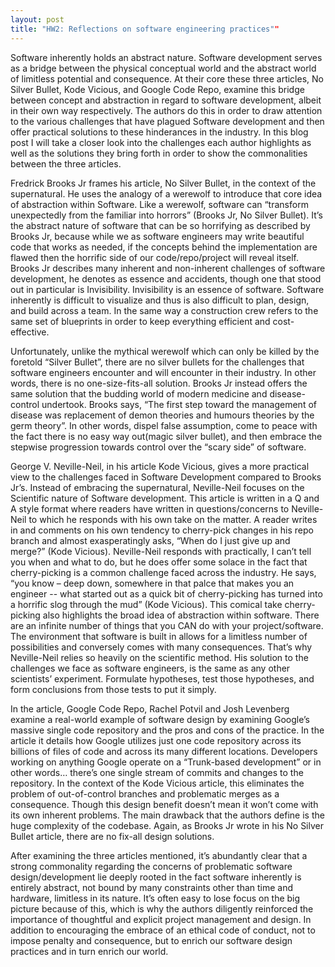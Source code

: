 ```yaml
---
layout: post
title: "HW2: Reflections on software engineering practices""
---
```


  Software inherently holds an abstract nature. Software development serves as a bridge between the physical conceptual world and the abstract world of limitless potential and consequence. At their core these three articles, No Silver Bullet, Kode Vicious, and Google Code Repo, examine this bridge between concept and abstraction in regard to software development, albeit in their own way respectively. The authors do this in order to draw attention to the various challenges that have plagued Software development and then offer practical solutions to these hinderances in the industry. In this blog post I will take a closer look into the challenges each author highlights as well as the solutions they bring forth in order to show the commonalities between the three articles.
	
  Fredrick Brooks Jr frames his article, No Silver Bullet, in the context of the supernatural. He uses the analogy of a werewolf to introduce that core idea of abstraction within Software. Like a werewolf, software can “transform unexpectedly from the familiar into horrors” (Brooks Jr, No Silver Bullet). It’s the abstract nature of software that can be so horrifying as described by Brooks Jr, because while we as software engineers may write beautiful code that works as needed, if the concepts behind the implementation are flawed then the horrific side of our code/repo/project will reveal itself. Brooks Jr describes many inherent and non-inherent challenges of software development, he denotes as essence and accidents, though one that stood out in particular is Invisibility.  Invisibility is an essence of software. Software inherently is difficult to visualize and thus is also difficult to plan, design, and build across a team. In the same way a construction crew refers to the same set of blueprints in order to keep everything efficient and cost-effective. 
  
  Unfortunately, unlike the mythical werewolf which can only be killed by the foretold “Silver Bullet”, there are no silver bullets for the challenges that software engineers encounter and will encounter in their industry. In other words, there is no one-size-fits-all solution. Brooks Jr instead offers the same solution that the budding world of modern medicine and disease-control undertook. Brooks says, “The first step toward the management of disease was replacement of demon theories and humours theories by the germ theory”. In other words, dispel false assumption, come to peace with the fact there is no easy way out(magic silver bullet), and then embrace the stepwise progression towards control over the “scary side” of software. 
  
  George V. Neville-Neil, in his article Kode Vicious, gives a more practical view to the challenges faced in Software Development compared to Brooks Jr’s. Instead of embracing the supernatural, Neville-Neil focuses on the Scientific nature of Software development. This article is written in a Q and A style format where readers have written in questions/concerns to Neville-Neil to which he responds with his own take on the matter. A reader writes in and comments on his own tendency to cherry-pick changes in his repo branch and almost exasperatingly asks, “When do I just give up and merge?” (Kode Vicious). Neville-Neil responds with practically, I can’t tell you when and what to do, but he does offer some solace in the fact that cherry-picking is a common challenge faced across the industry. He says, “you know – deep down, somewhere in that palce that makes you an engineer -- what started out as a quick bit of cherry-picking has turned into a horrific slog through the mud” (Kode Vicious). This comical take cherry-picking also highlights the broad idea of abstraction within software. There are an infinite number of things that you CAN do with your project/software. The environment that software is built in allows for a limitless number of possibilities and conversely comes with many consequences. That’s why Neville-Neil relies so heavily on the scientific method. His solution to the challenges we face as software engineers, is the same as any other scientists’ experiment. Formulate hypotheses, test those hypotheses, and form conclusions from those tests to put it simply. 
  
  In the article, Google Code Repo, Rachel Potvil and Josh Levenberg examine a real-world example of software design by examining Google’s massive single code repository and the pros and cons of the practice. In the article it details how Google utilizes just one code repository across its billions of files of code and across its many different locations. Developers working on anything Google operate on a “Trunk-based development” or in other words… there’s one single stream of commits and changes to the repository. In the context of the Kode Vicious article, this eliminates the problem of out-of-control branches and problematic merges as a consequence. Though this design benefit doesn’t mean it won’t come with its own inherent problems. The main drawback that the authors define is the huge complexity of the codebase. Again, as Brooks Jr wrote in his No Silver Bullet article, there are no fix-all design solutions. 
  
  After examining the three articles mentioned, it’s abundantly clear that a strong commonality regarding the concerns of problematic software design/development lie deeply rooted in the fact software inherently is entirely abstract, not bound by many constraints other than time and hardware, limitless in its nature. It’s often easy to lose focus on the big picture because of this, which is why the authors diligently reinforced the importance of thoughtful and explicit project management and design. In addition to encouraging the embrace of an ethical code of conduct, not to impose penalty and consequence, but to enrich our software design practices and in turn enrich our world.
